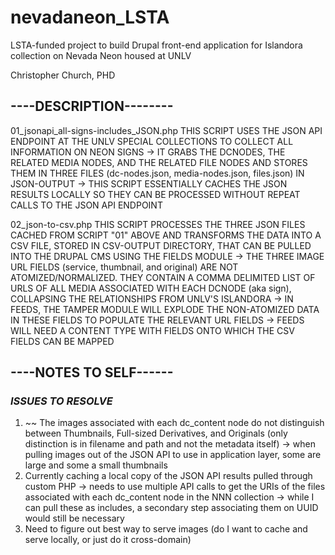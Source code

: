 # nevadaneon_LSTA

LSTA-funded project to build Drupal front-end application for Islandora collection on Nevada Neon housed at UNLV

Christopher Church, PHD

## ----DESCRIPTION--------

01_jsonapi_all-signs-includes_JSON.php
 THIS SCRIPT USES THE JSON API ENDPOINT AT THE UNLV SPECIAL COLLECTIONS TO COLLECT ALL INFORMATION ON NEON SIGNS 
  -> IT GRABS THE DCNODES, THE RELATED MEDIA NODES, AND THE RELATED FILE NODES AND STORES THEM IN THREE FILES (dc-nodes.json, media-nodes.json, files.json) IN JSON-OUTPUT
  -> THIS SCRIPT ESSENTIALLY CACHES THE JSON RESULTS LOCALLY SO THEY CAN BE PROCESSED WITHOUT REPEAT CALLS TO THE JSON API ENDPOINT

02_json-to-csv.php
 THIS SCRIPT PROCESSES THE THREE JSON FILES CACHED FROM SCRIPT "01" ABOVE AND TRANSFORMS THE DATA INTO A CSV FILE, STORED IN CSV-OUTPUT DIRECTORY, 
 THAT CAN BE PULLED INTO THE DRUPAL CMS USING THE FIELDS MODULE
  -> THE THREE IMAGE URL FIELDS (service, thumbnail, and original) ARE NOT ATOMIZED/NORMALIZED. THEY CONTAIN A COMMA DELIMITED LIST OF URLS OF ALL 
     MEDIA ASSOCIATED WITH EACH DCNODE (aka sign), COLLAPSING THE RELATIONSHIPS FROM UNLV'S ISLANDORA
  -> IN FEEDS, THE TAMPER MODULE WILL EXPLODE THE NON-ATOMIZED DATA IN THESE FIELDS TO POPULATE THE RELEVANT URL FIELDS
  -> FEEDS WILL NEED A CONTENT TYPE WITH FIELDS ONTO WHICH THE CSV FIELDS CAN BE MAPPED



## ----NOTES TO SELF------

### *ISSUES TO RESOLVE*
1. ~~ The images associated with each dc_content node do not distinguish between Thumbnails, Full-sized Derivatives, and Originals (only distinction is in filename and path and not the metadata itself) -> when pulling images out of the JSON API to use in application layer, some are large and some a small thumbnails
2. Currently caching a local copy of the JSON API results pulled through custom PHP -> needs to use multiple API calls to get the URIs of the files associated with each dc_content node in the NNN collection -> while I can pull these as includes, a secondary step associating them on UUID would still be necessary
3. Need to figure out best way to serve images (do I want to cache and serve locally, or just do it cross-domain) 

